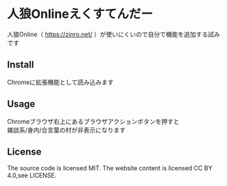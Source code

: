 人狼Onlineえくすてんだー
====
人狼Online（ https://zinro.net/ ）が使いにくいので自分で機能を追加する試みです

Install
----
Chromeに拡張機能として読み込みます

Usage
----
Chromeブラウザ右上にあるブラウザアクションボタンを押すと  
雑談系/身内/合言葉の村が非表示になります

License
----
The source code is licensed MIT. The website content is licensed CC BY 4.0,see LICENSE.
